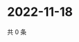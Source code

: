 # 2022-11-18

共 0 条

<!-- BEGIN WEIBO -->
<!-- 最后更新时间 Fri Nov 18 2022 17:16:01 GMT+0800 (China Standard Time) -->

<!-- END WEIBO -->
